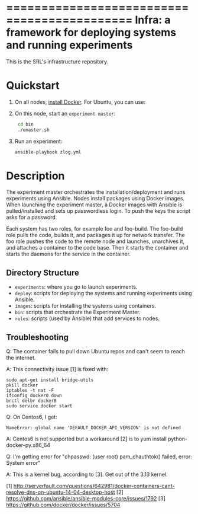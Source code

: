 ============================================
Infra: a framework for deploying systems and running experiments
============================================

This is the SRL's infrastructure repository. 

Quickstart
==========

1. On all nodes, [install Docker](https://docs.docker.com/installation). For Ubuntu, you can use:

2. On this node, start an ``experiment master``:

    ```bash
     cd bin
     ./emaster.sh
     ```

3. Run an experiment:

    ```bash
    ansible-playbook zlog.yml
    ```

Description
===========

The experiment master orchestrates the installation/deployment and runs experiments using Ansible. Nodes install packages using Docker images. When launching the experiment master, a Docker images with Ansible is pulled/installed and sets up passwordless login. To push the keys the script asks for a password.

Each system has two roles, for example foo and foo-build. The foo-build role pulls the code, builds it, and packages it up for network transfer. The foo role pushes the code to the remote node and launches, unarchives it, and attaches a container to the code base. Then it starts the container and starts the daemons for the service in the container.

Directory Structure
-------------------

- ``experiments``: where you go to launch experiments. 
- ``deploy``: scripts for deploying the systems and running experiments using Ansible.
- ``images``: scripts for installing the systems using containers. 
- ``bin``: scripts that orchestrate the Experiment Master.
- ``roles``: scripts (used by Ansible) that add services to nodes.

Troubleshooting
---
Q: The container fails to pull down Ubuntu repos and can't seem to reach the internet.

A: This connectivity issue [1] is fixed with:

    sudo apt-get install bridge-utils
    pkill docker
    iptables -t nat -F
    ifconfig docker0 down
    brctl delbr docker0
    sudo service docker start

Q: On Centos6, I get:

    NameError: global name 'DEFAULT_DOCKER_API_VERSION' is not defined

A: Centos6 is not supported but a workaround [2] is to yum install python-docker-py.x86_64

Q: I'm getting error for "chpasswd: (user root) pam_chauthtok() failed, error: System error"

A: This is a kernel bug, according to [3]. Get out of the 3.13 kernel.

[1] http://serverfault.com/questions/642981/docker-containers-cant-resolve-dns-on-ubuntu-14-04-desktop-host
[2] https://github.com/ansible/ansible-modules-core/issues/1792
[3] https://github.com/docker/docker/issues/5704
